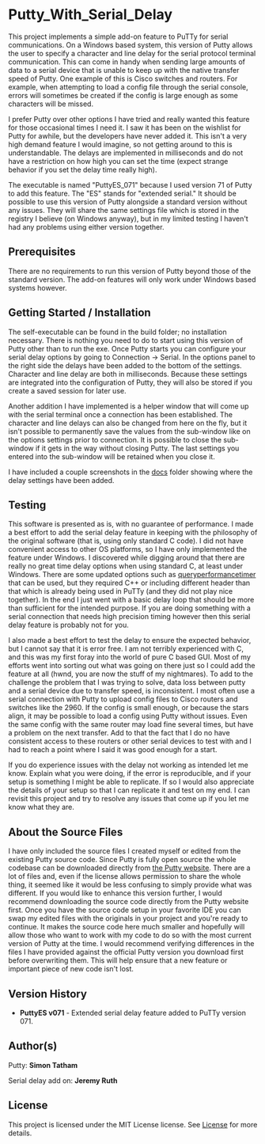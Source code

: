 # Putty_With_Serial_Delay

This project implements a simple add-on feature to PuTTy for serial communications. On a Windows based system, this version of Putty allows the user to specify a character and line delay for the serial protocol terminal communication. This can come in handy when sending large amounts of data to a serial device that is unable to keep up with the native transfer speed of Putty. One example of this is Cisco switches and routers. For example, when attempting to load a config file through the serial console, errors will sometimes be created if the config is large enough as some characters will be missed.

I prefer Putty over other options I have tried and really wanted this feature for those occasional times I need it. I saw it has been on the wishlist for Putty for awhile, but the developers have never added it. This isn't a very high demand feature I would imagine, so not getting around to this is understandable. The delays are implemented in milliseconds and do not have a restriction on how high you can set the time (expect strange behavior if you set the delay time really high).

The executable is named "PuttyES_071" because I used version 71 of Putty to add this feature. The "ES" stands for "extended serial." It should be possible to use this version of Putty alongside a standard version without any issues. They will share the same settings file which is stored in the registry I believe (on Windows anyway), but in my limited testing I haven't had any problems using either version together.

## Prerequisites 

There are no requirements to run this version of Putty beyond those of the standard version. The add-on features will only work under Windows based systems however.

## Getting Started / Installation

The self-executable can be found in the build folder; no installation necessary. There is nothing you need to do to start using this version of Putty other than to run the exe. Once Putty starts you can configure your serial delay options by going to Connection -> Serial. In the options panel to the right side the delays have been added to the bottom of the settings. Character and line delay are both in milliseconds. Because these settings are integrated into the configuration of Putty, they will also be stored if you create a saved session for later use.

Another addition I have implemented is a helper window that will come up with the serial terminal once a connection has been established. The character and line delays can also be changed from here on the fly, but it isn't possible to permanently save the values from the sub-window like on the options settings prior to connection. It is possible to close the sub-window if it gets in the way without closing Putty. The last settings you entered into the sub-window will be retained when you close it. 

I have included a couple screenshots in the [docs](https://github.com/Jeremy-Ruth/Putty_With_Serial_Delay/tree/master/docs) folder showing where the delay settings have been added. 

## Testing

This software is presented as is, with no guarantee of performance. I made a best effort to add the serial delay feature in keeping with the philosophy of the original software (that is, using only standard C code). I did not have convenient access to other OS platforms, so I have only implemented the feature under Windows. I discovered while digging around that there are really no great time delay options when using standard C, at least under Windows. There are some updated options such as [queryperformancetimer](https://docs.microsoft.com/en-us/windows/win32/sysinfo/acquiring-high-resolution-time-stamps) that can be used, but they required C++ or including different header than that which is already being used in PuTTy (and they did not play nice together). In the end I just went with a basic delay loop that should be more than sufficient for the intended purpose. If you are doing something with a serial connection that needs high precision timing however then this serial delay feature is probably not for you.

I also made a best effort to test the delay to ensure the expected behavior, but I cannot say that it is error free. I am not terribly experienced with C, and this was my first foray into the world of pure C based GUI. Most of my efforts went into sorting out what was going on there just so I could add the feature at all (hwnd, you are now the stuff of my nightmares). To add to the challenge the problem that I was trying to solve, data loss between putty and a serial device due to transfer speed, is inconsistent. I most often use a serial connection with Putty to upload config files to Cisco routers and switches like the 2960. If the config is small enough, or because the stars align, it may be possible to load a config using Putty without issues. Even the same config with the same router may load fine several times, but have a problem on the next transfer. Add to that the fact that I do no have consistent access to these routers or other serial devices to test with and I had to reach a point where I said it was good enough for a start.

If you do experience issues with the delay not working as intended let me know. Explain what you were doing, if the error is reproducible, and if your setup is something I might be able to replicate. If so I would also appreciate the details of your setup so that I can replicate it and test on my end. I can revisit this project and try to resolve any issues that come up if you let me know what they are.

## About the Source Files

I have only included the source files I created myself or edited from the existing Putty source code. Since Putty is fully open source the whole codebase can be downloaded directly from [the Putty website](https://www.chiark.greenend.org.uk/~sgtatham/putty/latest.html). There are a lot of files and, even if the license allows permission to share the whole thing, it seemed like it would be less confusing to simply provide what was different. If you would like to enhance this version further, I would recommend downloading the source code directly from the Putty website first. Once you have the source code setup in your favorite IDE you can swap my edited files with the originals in your project and you're ready to continue. It makes the source code here much smaller and hopefully will allow those who want to work with my code to do so with the most current version of Putty at the time. I would recommend verifying differences in the files I have provided against the official Putty version you download first before overwriting them. This will help ensure that a new feature or important piece of new code isn't lost.

## Version History

* **PuttyES v071** - Extended serial delay feature added to PuTTy version 071.

## Author(s)

Putty:
**Simon Tatham**

Serial delay add on: 
**Jeremy Ruth**

## License

This project is licensed under the MIT License license. See [License](https://github.com/Jeremy-Ruth/Putty_With_Serial_Delay/blob/master/LICENSE) for more details.

